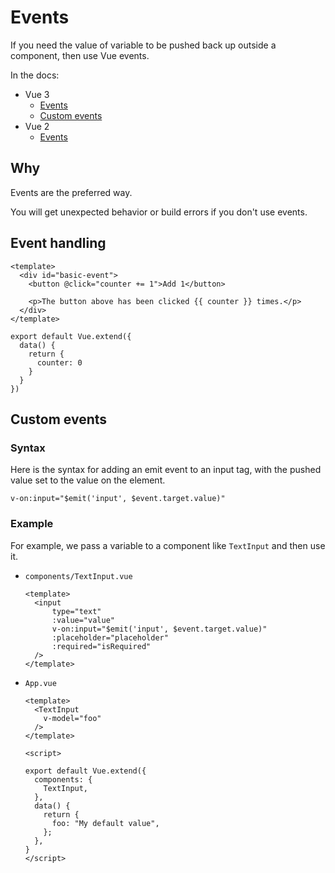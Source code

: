 # Events

If you need the value of variable to be pushed back up outside a component, then use Vue events.


In the docs:

- Vue 3
    - [Events](https://v3.vuejs.org/guide/events.html)
    - [Custom events](https://v3.vuejs.org/guide/component-custom-events.html)
- Vue 2
    - [Events](https://vuejs.org/v2/guide/events.html)


## Why

Events are the preferred way.

You will get unexpected behavior or build errors if you don't use events.


## Event handling

```vue
<template>
  <div id="basic-event">
    <button @click="counter += 1">Add 1</button>
    
    <p>The button above has been clicked {{ counter }} times.</p>
  </div>
</template>

export default Vue.extend({
  data() {
    return {
      counter: 0
    }
  }
})
```


## Custom events

### Syntax

Here is the syntax for adding an emit event to an input tag, with the pushed value set to the value on the element.

```
v-on:input="$emit('input', $event.target.value)"
```

### Example

For example, we pass a variable to a component like `TextInput` and then use it.

- `components/TextInput.vue`
    ```vue
    <template>
      <input
          type="text"
          :value="value"
          v-on:input="$emit('input', $event.target.value)"
          :placeholder="placeholder"
          :required="isRequired"
      />
    </template>
    ```
- `App.vue`
    ```vue
    <template>
      <TextInput
        v-model="foo"
      />
    </template>

    <script>

    export default Vue.extend({
      components: {
        TextInput,
      },
      data() {
        return {
          foo: "My default value",
        };
      },
    }
    </script>
    ```
